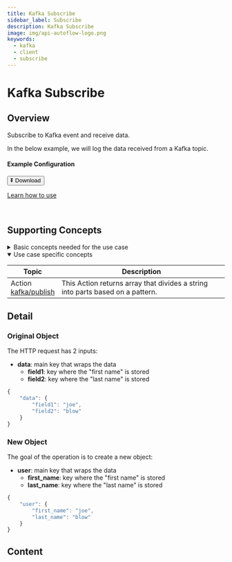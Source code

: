 ```yaml
---
title: Kafka Subscribe
sidebar_label: Subscribe
description: Kafka Subscribe
image: img/api-autoflow-logo.png
keywords:
  - kafka
  - client
  - subscribe
---
```


# Kafka Subscribe

## Overview

<div class="colTwoBlock">
    <div class="colTwoLeft">
        <div class="colTwoWrapper">
          <p>Subscribe to Kafka event and receive data.</p>
          <p>In the below example, we will log the data received from a Kafka topic.</p>
        </div>
    </div>
    <div class="colTwoRight">
          <h4>Example Configuration</h4>
          <a target="_blank" href="pathname:///file/sample-client-config.json" download><button class="btnDownload">⏬ Download</button></a>
          <p><a href="/docs/Documentation/Guide/Settings/#upload-configuration">Learn how to use</a></p>
    </div>
    <div class="colTwoClearer"></div>
</div>
<br />

## Supporting Concepts

<details>

<summary>Basic concepts needed for the use case</summary>

| Topic    | Description |
| -------- | ------- |
| [API](../../../Documentation/Examples/API/#1-create-api)  | An API in API AutoFlow is simply an OpenAPI model |
| [Server](../../../Documentation/Examples/API/#2-create-server)  | A server accepts and handles the request and response. |
| [Simulation](../../../Documentation/Guide/Workflow/INPUT-Simulation/)  | Data simulation is a mock data simulated for the purpose of visualizing the data in every step of the workflow. <ul><li>Simulated data is NOT the real data but a sample data you create.</li><li>To use real data, use the **Transaction** feature to capture the data you send from Postman or CURL.</li></ul>  |
| [Scope](../../../Documentation/Guide/Workflow/Scope/)    |  A scope is a namespace for variables.    |
| Data Types    | Data types describe the different types or kinds of data that you are gonna store and work with.    |

</details>

<details open>

<summary>Use case specific concepts</summary>

| Topic    | Description |
| -------- | ------- |
| Action <br/>[kafka/publish](../../../../Documentation/actions-library/call/kafka/action-kafka-publish)    | This Action returns array that divides a string into parts based on a pattern.    |

</details>


## Detail

### Original Object
The HTTP request has 2 inputs:
- **data**: main key that wraps the data
  - **field1**: key where the "first name" is stored
  - **field2**: key where the "last name" is stored

```js
{
    "data": {
        "field1": "joe",
        "field2": "blow"
    }
}
```

### New Object

The goal of the operation is to create a new object:

- **user**: main key that wraps the data
  - **first_name**: key where the "first name" is stored
  - **last_name**: key where the "last name" is stored



```js
{
    "user": {
        "first_name": "joe",
        "last_name": "blow"
    }
}
```

## Content
